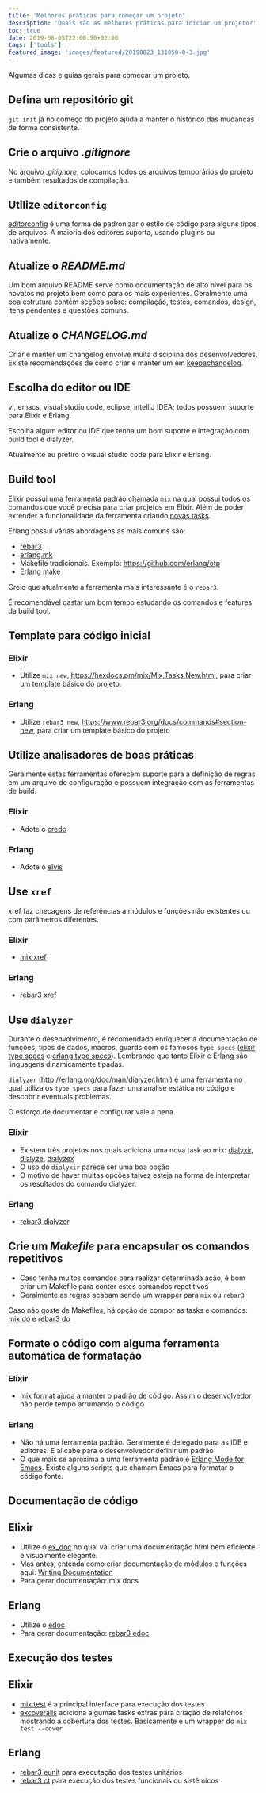 ```yaml
---
title: 'Melhores práticas para começar um projeto'
description: 'Quais são as melhores práticas para iniciar um projeto?'
toc: true
date: 2019-08-05T22:00:50+02:00
tags: ['tools']
featured_image: 'images/featured/20190823_131050-0-3.jpg'
---
```


Algumas dicas e guias gerais para começar um projeto.

## Defina um repositório git

`git init` já no começo do projeto ajuda a manter o histórico das mudanças de
forma consistente.

## Crie o arquivo _.gitignore_

No arquivo _.gitignore_, colocamos todos os arquivos temporários do projeto e
também resultados de compilação.

## Utilize `editorconfig`

[editorconfig](https://editorconfig.org/) é uma forma de padronizar o estilo de
código para alguns tipos de arquivos. A maioria dos editores suporta, usando
plugins ou nativamente.

## Atualize o _README.md_

Um bom arquivo README serve como documentação de alto nível para os novatos no
projeto bem como para os mais experientes. Geralmente uma boa estrutura contém
seções sobre: compilação, testes, comandos, design, itens pendentes e questões
comuns.

## Atualize o _CHANGELOG.md_

Criar e manter um changelog envolve muita disciplina dos desenvolvedores. Existe
recomendações de como criar e manter um em
[keepachangelog](https://keepachangelog.com/).

## Escolha do editor ou IDE

vi, emacs, visual studio code, eclipse, intelliJ IDEA; todos possuem suporte
para Elixir e Erlang.

Escolha algum editor ou IDE que tenha um bom suporte e integração com build tool
e dialyzer.

Atualmente eu prefiro o visual studio code para Elixir e Erlang.

## Build tool

Elixir possui uma ferramenta padrão chamada `mix` na qual possui todos os
comandos que você precisa para criar projetos em Elixir. Além de poder extender
a funcionalidade da ferramenta criando
[novas tasks](https://hexdocs.pm/mix/Mix.Task.html#content).

Erlang possui várias abordagens as mais comuns são:

- [rebar3](https://www.rebar3.org/)
- [erlang.mk](https://erlang.mk/)
- Makefile tradicionais. Exemplo: https://github.com/erlang/otp
- [Erlang make](http://erlang.org/doc/man/make.html)

Creio que atualmente a ferramenta mais interessante é o `rebar3`.

É recomendável gastar um bom tempo estudando os comandos e features da build
tool.

## Template para código inicial

### Elixir

- Utilize `mix new`, https://hexdocs.pm/mix/Mix.Tasks.New.html, para criar um
  template básico do projeto.

### Erlang

- Utilize `rebar3 new`, https://www.rebar3.org/docs/commands#section-new, para
  criar um template básico do projeto

## Utilize analisadores de boas práticas

Geralmente estas ferramentas oferecem suporte para a definição de regras em um
arquivo de configuração e possuem integração com as ferramentas de build.

### Elixir

- Adote o [credo](https://github.com/rrrene/credo)

### Erlang

- Adote o [elvis](https://github.com/inaka/elvis)

## Use `xref`

xref faz checagens de referências a módulos e funções não existentes ou com
parâmetros diferentes.

### Elixir

- [mix xref](https://hexdocs.pm/mix/Mix.Tasks.Xref.html#content)

### Erlang

- [rebar3 xref](https://www.rebar3.org/docs/commands#section-xref)

## Use `dialyzer`

Durante o desenvolvimento, é recomendado enriquecer a documentação de funções,
tipos de dados, macros, guards com os famosos `type specs`
([elixir type specs](https://elixir-lang.org/getting-started/typespecs-and-behaviours.html)
e [erlang type specs](http://erlang.org/doc/reference_manual/typespec.html)).
Lembrando que tanto Elixir e Erlang são linguagens dinamicamente tipadas.

`dialyzer` (http://erlang.org/doc/man/dialyzer.html) é uma ferramenta no qual
utiliza os `type specs` para fazer uma análise estática no código e descobrir
eventuais problemas.

O esforço de documentar e configurar vale a pena.

### Elixir

- Existem três projetos nos quais adiciona uma nova task ao mix:
  [dialyxir](https://hex.pm/packages/dialyxir),
  [dialyze](https://hex.pm/packages/dialyze),
  [dialyzex](https://hex.pm/packages/dialyzex)
- O uso do `dialyxir` parece ser uma boa opção
- O motivo de haver muitas opções talvez esteja na forma de interpretar os
  resultados do comando dialyzer.

### Erlang

- [rebar3 dialyzer](https://www.rebar3.org/docs/commands#section-dialyzer)

## Crie um _Makefile_ para encapsular os comandos repetitivos

- Caso tenha muitos comandos para realizar determinada ação, é bom criar um
  Makefile para conter estes comandos repetitivos
- Geralmente as regras acabam sendo um wrapper para `mix` ou `rebar3`

Caso não goste de Makefiles, há opção de compor as tasks e comandos:
[mix do](https://hexdocs.pm/mix/Mix.Tasks.Do.html#content) e
[rebar3 do](https://www.rebar3.org/docs/commands#section-do)

## Formate o código com alguma ferramenta automática de formatação

### Elixir

- [mix format](https://hexdocs.pm/mix/Mix.Tasks.Format.html#content) ajuda a
  manter o padrão de código. Assim o desenvolvedor não perde tempo arrumando o
  código

### Erlang

- Não há uma ferramenta padrão. Geralmente é delegado para as IDE e editores. E
  aí cabe para o desenvolvedor definir um padrão
- O que mais se aproxima a uma ferramenta padrão é
  [Erlang Mode for Emacs](http://erlang.org/doc/apps/tools/erlang_mode_chapter.html).
  Existe alguns scripts que chamam Emacs para formatar o código fonte.

## Documentação de código

## Elixir

- Utilize o [ex_doc](https://hexdocs.pm/ex_doc/readme.html) no qual vai criar
  uma documentação html bem eficiente e visualmente elegante.
- Mas antes, entenda como criar documentação de módulos e funções aqui:
  [Writing Documentation](https://hexdocs.pm/elixir/writing-documentation.html)
- Para gerar documentação: mix docs

## Erlang

- Utilize o [edoc](http://erlang.org/doc/apps/edoc/chapter.html)
- Para gerar documentação:
  [rebar3 edoc](https://www.rebar3.org/docs/commands#section-edoc)

## Execução dos testes

## Elixir

- [mix test](https://hexdocs.pm/mix/Mix.Tasks.Test.html) é a principal interface
  para execução dos testes
- [excoveralls](https://github.com/parroty/excoveralls) adiciona algumas tasks
  extras para criação de relatórios mostrando a cobertura dos testes.
  Basicamente é um wrapper do `mix test --cover`

## Erlang

- [rebar3 eunit](https://www.rebar3.org/docs/commands#section-eunit) para
  executação dos testes unitários
- [rebar3 ct](https://www.rebar3.org/docs/commands#section-ct) para execução dos
  testes funcionais ou sistêmicos
